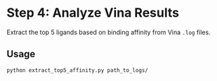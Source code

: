 # Step 4: Analyze Vina Results

Extract the top 5 ligands based on binding affinity from Vina `.log` files.

## Usage

```bash
python extract_top5_affinity.py path_to_logs/
